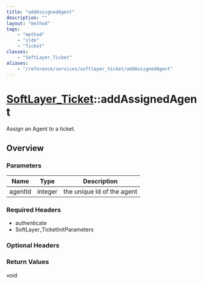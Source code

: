 ```yaml
---
title: "addAssignedAgent"
description: ""
layout: "method"
tags:
    - "method"
    - "sldn"
    - "Ticket"
classes:
    - "SoftLayer_Ticket"
aliases:
    - "/reference/services/softlayer_ticket/addAssignedAgent"
---
```

# [SoftLayer_Ticket](/reference/services/SoftLayer_Ticket)::addAssignedAgent

Assign an Agent to a ticket.


## Overview 




### Parameters 
|Name | Type | Description |
| --- | --- | --- |
|agentId| integer| the unique Id of the agent|


### Required Headers
* authenticate
* SoftLayer_TicketInitParameters

### Optional Headers

### Return Values
void

